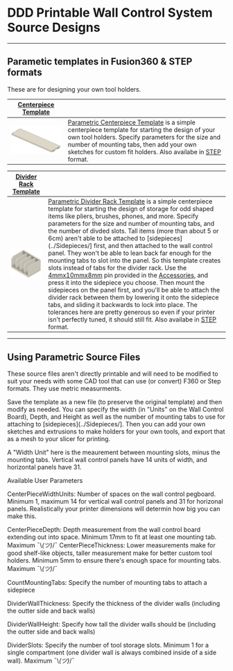 # DDD Printable Wall Control System Source Designs


---

## Parametic templates in Fusion360 & STEP formats


These are for designing your own tool holders. 

| [Centerpiece Template](Fusion360/Parametric%20Centerpiece%20Template.f3d) | |
| --- | --- |
| [<img src="images/centerpiece_template.png?raw=true" width="288">](Fusion360/Parametric%20Centerpiece%20Template.f3d) | [Parametric Centerpiece Template](Fusion360/Parametric%20Centerpiece%20Template.f3d) is a simple centerpiece template for starting the design of your own tool holders. Specify parameters for the size and number of mounting tabs, then add your own sketches for custom fit holders. Also availabe in [STEP](Step/Parametric%20Centerpiece%20Template.f3d) format.|

| [Divider Rack Template](Fusion360/Parametric%20Centerpiece%20Divider%20Rack%20Template.f3d) | |
| --- | --- |
| [<img src="images/divider_rack_template.png?raw=true" width="288">](Fusion360/Parametric%20Centerpiece%20Divider%20Rack%20Template.f3d) | [Parametric Divider Rack Template](Fusion360/Parametric%20Centerpiece%20Divider%20Rack%20Template.f3d) is a simple centerpiece template for starting the design of storage for odd shaped items like pliers, brushes, phones, and more. Specify parameters for the size and number of mounting tabs, and the number of divded slots. Tall items (more than about 5 or 6cm) aren't able to be attached to [sidepieces](../Sidepieces/] first, and then attached to the wall control panel. They won't be able to lean back far enough for the mounting tabs to slot into the panel. So this template creates slots instead of tabs for the divider rack. Use the [4mmx10mmx8mm](../Accessories/4x10x8mm%20Pin.stl) pin provided in the [Accessories](../Accessories/), and press it into the sidepiece you choose. Then mount the sidepieces on the panel first, and you'll be able to attach the divider rack between them by lowering it onto the sidepiece tabs, and sliding it backwards to lock into place. The tolerances here are pretty generous so even if your printer isn't perfectly tuned, it should still fit. Also availabe in [STEP](Step/Parametric%20Centerpiece%20Divider%20Rack%20Template.step) format.|


---

## Using Parametric Source Files
These source files aren't directly printable and will need to be modified to suit your needs with some CAD tool that can use (or convert) F360 or Step formats. They use metric measurments. 

Save the template as a new file (to preserve the original template) and then modify as needed. You can specify the width (in "Units" on the Wall Control Board), Depth, and Height as well as the number of mounting tabs to use for attaching to [sidepieces](../Sidepieces/]. Then you can add your own sketches and extrusions to make holders for your own tools, and export that as a mesh to your slicer for printing. 

A "Width Unit" here is the meaurement between mounting slots, minus the mounting tabs. Vertical wall control panels have 14 units of width, and horizontal panels have 31. 

Available User Parameters

CenterPieceWidthUnits: Number of spaces on the wall control pegboard.  Minimum 1,  maximum 14 for vertical wall control panels and 31 for horizonal panels.  Realistically your printer dimensions will determin how big you can make this.

CenterPieceDepth: Depth measurement from the wall control board extending out into space.  Minimum 17mm to fit at least one mounting tab.  Maximum  ¯\\_(ツ)_/¯
CenterPieceThickness: Lower measurements make for good shelf-like objects,  taller measurement make for better custom tool holders.  Minimum 5mm to ensure there's enough space for mounting tabs. Maximum  ¯\\_(ツ)_/¯

CountMountingTabs: Specify the number of mounting tabs to attach a sidepiece

DividerWallThickness: Specify the thickness of the divider walls (including the outter side and back walls)

DividerWallHeight: Specify how tall the divider walls should be (including the outter side and back walls)

DividerSlots: Specify the number of tool storage slots.  Minimum 1 for a single compartment (one divider wall is always combined inside of a side wall).  Maximum  ¯\\_(ツ)_/¯


